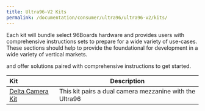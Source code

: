 ```yaml
---
title: Ultra96-V2 Kits
permalink: /documentation/consumer/ultra96/ultra96-v2/kits/
---
```


Each kit will bundle select 96Boards hardware and provides users with comprehensive instructions sets to prepare for a wide variety of use-cases. These sections should help to provide the foundational for development in a wide variety of vertical markets.

and offer solutions paired with comprehensive instructions to get started.

| Kit                       | Description |
|:--------------------------|-------------|
| [Delta Camera Kit](delta-camera/)        | This kit pairs a dual camera mezzanine with the Ultra96 |
